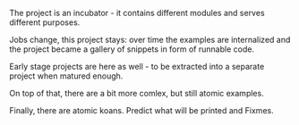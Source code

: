 
The project is an incubator - it contains different modules and serves different purposes.

Jobs change, this project stays: over time the examples are internalized and the project became a gallery of snippets in form of runnable code.

Early stage projects are here as well - to be extracted into a separate project when matured enough.

On top of that, there are a bit more comlex, but still atomic examples.

Finally, there are atomic koans. Predict what will be printed and Fixmes.